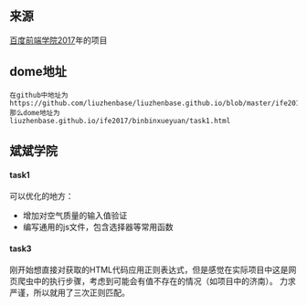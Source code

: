 ## 来源
[百度前端学院2017](http://ife.baidu.com/course/all)年的项目

## dome地址
```
在github中地址为
https://github.com/liuzhenbase/liuzhenbase.github.io/blob/master/ife2017/binbinxueyuan/task1.html
那么dome地址为
liuzhenbase.github.io/ife2017/binbinxueyuan/task1.html
```

## 斌斌学院
#### task1
可以优化的地方：
- 增加对空气质量的输入值验证
- 编写通用的js文件，包含选择器等常用函数

#### task3
刚开始想直接对获取的HTML代码应用正则表达式，但是感觉在实际项目中这是网页爬虫中的执行步骤，考虑到可能会有值不存在的情况（如项目中的济南）。
力求严谨，所以就用了三次正则匹配。